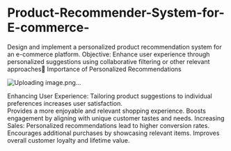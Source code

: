 # Product-Recommender-System-for-E-commerce-
Design and implement a personalized product recommendation system for an e-commerce platform.
Objective: Enhance user experience through personalized suggestions using collaborative filtering or other relevant approaches
Importance of Personalized Recommendations

![Uploading image.png…]()

Enhancing User Experience:
Tailoring product suggestions to individual preferences increases user satisfaction.    
Provides a more enjoyable and relevant shopping experience.
Boosts engagement by aligning with unique customer tastes and needs.
Increasing Sales:
Personalized recommendations lead to higher conversion rates.
Encourages additional purchases by showcasing relevant items.
Improves overall customer loyalty and lifetime value.

